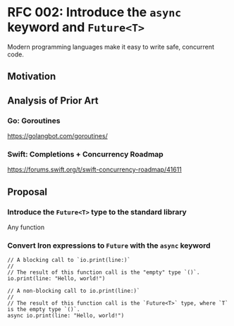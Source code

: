 # RFC 002: Introduce the `async` keyword and `Future<T>`

Modern programming languages make it easy to write safe, concurrent code.

## Motivation

## Analysis of Prior Art

### Go: Goroutines

https://golangbot.com/goroutines/

### Swift: Completions + Concurrency Roadmap

https://forums.swift.org/t/swift-concurrency-roadmap/41611

## Proposal

### Introduce the `Future<T>` type to the standard library

Any function 

### Convert Iron expressions to `Future` with the `async` keyword 

```iron
// A blocking call to `io.print(line:)`
//
// The result of this function call is the "empty" type `()`.
io.print(line: "Hello, world!")
```

```iron
// A non-blocking call to io.print(line:)`
//
// The result of this function call is the `Future<T>` type, where `T` is the empty type `()`.
async io.print(line: "Hello, world!")
```

